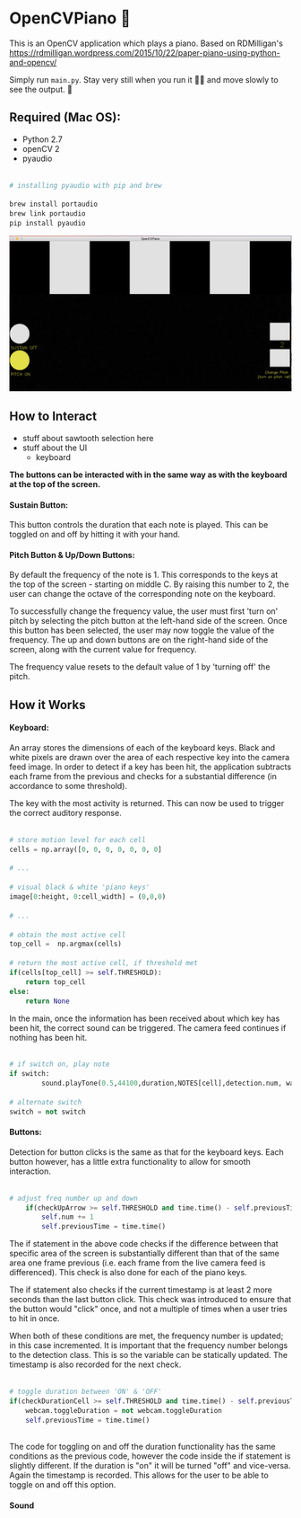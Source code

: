 # OpenCVPiano :musical_keyboard:
This is an OpenCV application which plays a piano. Based on RDMilligan's https://rdmilligan.wordpress.com/2015/10/22/paper-piano-using-python-and-opencv/

Simply run `main.py`. Stay very still when you run it :guardsman: and move slowly to see the output. :turtle:

## Required (Mac OS):

* Python 2.7
* openCV 2
* pyaudio

```bash

# installing pyaudio with pip and brew

brew install portaudio
brew link portaudio
pip install pyaudio

```

![OpenCVPiano](media/Screenshot-of-OpenCVPiano.png)

## How to Interact

* stuff about sawtooth selection here
* stuff about the UI 
  * keyboard


**The buttons can be interacted with in the same way as with the keyboard at the top of the screen.** 

#### Sustain Button:
This button controls the duration that each note is played. This can be toggled on and off by hitting it with your hand.

#### Pitch Button & Up/Down Buttons:
By default the frequency of the note is 1. This corresponds to the keys at the top of the screen - starting on middle C. By raising this number to 2, the user can change the octave of the corresponding note on the keyboard.

To successfully change the frequency value, the user must first 'turn on' pitch by selecting the pitch button at the left-hand side of the screen. Once this button has been selected, the user may now toggle the value of the frequency. The up and down buttons are on the right-hand side of the screen, along with the current value for frequency.

The frequency value resets to the default value of 1 by 'turning off' the pitch.



## How it Works

#### Keyboard:
An array stores the dimensions of each of the keyboard keys. Black and white pixels are drawn over the area of each respective key into the camera feed image. In order to detect if a key has been hit, the application subtracts each frame from the previous and checks for a substantial difference (in accordance to some threshold).

The key with the most activity is returned. This can now be used to trigger the correct auditory response.

```python

# store motion level for each cell
cells = np.array([0, 0, 0, 0, 0, 0, 0]

# ...

# visual black & white 'piano keys'
image[0:height, 0:cell_width] = (0,0,0)

# ...

# obtain the most active cell
top_cell =  np.argmax(cells)

# return the most active cell, if threshold met
if(cells[top_cell] >= self.THRESHOLD):
    return top_cell
else:
    return None

```

In the main, once the information has been received about which key has been hit, the correct sound can be triggered. The camera feed continues if nothing has been hit.

```python

# if switch on, play note
if switch:
        sound.playTone(0.5,44100,duration,NOTES[cell],detection.num, wave)

# alternate switch
switch = not switch

```


#### Buttons:
Detection for button clicks is the same as that for the keyboard keys. Each button however, has a little extra functionality to allow for smooth interaction.

```python

# adjust freq number up and down
    if(checkUpArrow >= self.THRESHOLD and time.time() - self.previousTime >= 2):
        self.num += 1
        self.previousTime = time.time()

```

The if statement in the above code checks if the difference between that specific area of the screen is substantially different than that of the same area one frame previous (i.e. each frame from the live camera feed is differenced). This check is also done for each of the piano keys. 

The if statement also checks if the current timestamp is at least 2 more seconds than the last button click. This check was introduced to ensure that the button would "click" once, and not a multiple of times when a user tries to hit in once.

When both of these conditions are met, the frequency number is updated; in this case incremented. It is important that the frequency number belongs to the detection class. This is so the variable can be statically updated. The timestamp is also recorded for the next check.


```python

# toggle duration between 'ON' & 'OFF'
if(checkDurationCell >= self.THRESHOLD and time.time() - self.previousTime >= 2):
    webcam.toggleDuration = not webcam.toggleDuration
    self.previousTime = time.time()
            
```

The code for toggling on and off the duration functionality has the same conditions as the previous code, however the code inside the if statement is slightly different. If the duration is "on" it will be turned "off" and vice-versa. Again the timestamp is recorded. This allows for the user to be able to toggle on and off this option.


#### Sound





